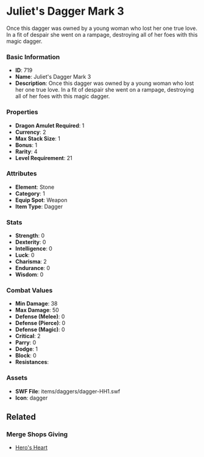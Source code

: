# Juliet's Dagger Mark 3

Once this dagger was owned by a young woman who lost her one true love. In a fit of despair she went on a rampage, destroying all of her foes with this magic dagger.

### Basic Information

- **ID**: 719
- **Name**: Juliet&#039;s Dagger Mark 3
- **Description**: Once this dagger was owned by a young woman who lost her one true love. In a fit of despair she went on a rampage, destroying all of her foes with this magic dagger.

### Properties

- **Dragon Amulet Required**: 1
- **Currency**: 2
- **Max Stack Size**: 1
- **Bonus**: 1
- **Rarity**: 4
- **Level Requirement**: 21

### Attributes

- **Element**: Stone
- **Category**: 1
- **Equip Spot**: Weapon
- **Item Type**: Dagger

### Stats

- **Strength**: 0
- **Dexterity**: 0
- **Intelligence**: 0
- **Luck**: 0
- **Charisma**: 2
- **Endurance**: 0
- **Wisdom**: 0

### Combat Values

- **Min Damage**: 38
- **Max Damage**: 50
- **Defense (Melee)**: 0
- **Defense (Pierce)**: 0
- **Defense (Magic)**: 0
- **Critical**: 2
- **Parry**: 0
- **Dodge**: 1
- **Block**: 0
- **Resistances**: 

### Assets

- **SWF File**: items/daggers/dagger-HH1.swf
- **Icon**: dagger

## Related

### Merge Shops Giving

- [Hero's Heart](../merge-shops/19-hero-s-heart.md)

